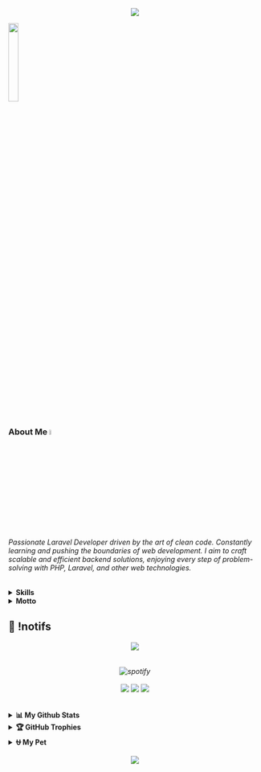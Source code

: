 <p align="center">
  <img src="https://capsule-render.vercel.app/api?type=waving&height=100&color=gradient&reversal=true"/> 
</p>  

<img src="https://github.com/tu_usuario/tu_usuario/blob/main/anime_laravel.png" height="20%" width="20%"/>

### About Me <img src="https://media.tenor.com/uUNcnHwYJQEAAAAj/running-pikachu-transparent-snivee.gif" height="5%" width="5%"/>

<h6> Passionate Laravel Developer driven by the art of clean code. Constantly learning and pushing the boundaries of web development. I aim to craft scalable and efficient backend solutions, enjoying every step of problem-solving with PHP, Laravel, and other web technologies. </h6>

<details>
<summary><b>Skills</b></summary>
<div>

[![My Skills](https://skillicons.dev/icons?i=html,css,js,php,laravel,mysql,git,docker,bootstrap)](https://skillicons.dev)

</div>
   
<summary><b>Learning</b></summary>
<div>
  
[![Learning](https://skillicons.dev/icons?i=nextjs,go,typescript,flutter)](https://skillicons.dev)
  
</div>
</details>

<details>
  <summary><b>Motto</b></summary>
<div>

- **"Code, Deploy, Improve — Never stop learning."**
  
</div>
</details>

## 🍿 !notifs 
<h6 align="center">
  <img src="https://moe-counter.glitch.me/get/@tu_usuario?theme=rule34"  />
</h6>

<h6 align="center">
  <img title="spotify-github-profile" alt="spotify" src="https://spotify-github-profile.kittinanx.com/api/view.svg?uid=313hfc2beewahvywizatlu63l4f4&cover_image=false&theme=default&show_offline=true&background_color=121212&interchange=true&bar_color_cover=false"/><br><br>
  
  <a href="https://github.com/tu_usuario">
  <img src="https://img.shields.io/badge/github-%2324292e.svg?&style=for-the-badge&logo=github&logoColor=white alt=github style="margin-bottom: 5px;" /></a> 
  <a href="https://instagram.com/tu_usuario">
  <img src="https://img.shields.io/badge/instagram-%23000000.svg?&style=for-the-badge&logo=instagram&logoColor=white alt=instagram style="margin-bottom: 5px;" /></a>
  <a href="https://www.youtube.com/@tu_usuario">
  <img src="https://img.shields.io/badge/youtube-%23EE4831.svg?&style=for-the-badge&logo=youtube&logoColor=white alt=youtube style="margin-bottom: 5px;" /></a> 
  
</h6>

##

<details>
  <summary><b>📊 My Github Stats</b></summary>
  ![GITHUB Stats](https://raw.githubusercontent.com/HannerB/github-stats/master/generated/overview.svg#gh-dark-mode-only) ![GITHUB Languages](https://raw.githubusercontent.com/HannerB/github-stats/master/generated/languages.svg#gh-dark-mode-only)
![GITHUB Stats](https://raw.githubusercontent.com/HannerB/github-stats/master/generated/overview.svg#gh-light-mode-only) ![GITHUB Languages](https://raw.githubusercontent.com/HannerB/github-stats/master/generated/languages.svg#gh-light-mode-only)

<h6 align="center">

  <img src="https://gh-readme-profile.vercel.app/api?username=tu_usuario&theme=neon-dark&border_width=0&border_radius=15.2&hide_border=true">

</h6>
</details>

<details>
  <summary><b>🏆 GitHub Trophies</b></summary>

<div align="center">
  
![](https://github-profile-trophy.vercel.app/?username=tu_usuario&theme=onedark&no-frame=true&no-bg=true&margin-w=4)

</div>
</details>

<details>
  <summary><b>⛎ My Pet</b></summary>

<div align="center">
<picture>
  <source media="(prefers-color-scheme: dark)" srcset="https://raw.githubusercontent.com/tu_usuario/tu_usuario/output/github-contribution-grid-snake-dark.svg">
  <source media="(prefers-color-scheme: light)" srcset="https://raw.githubusercontent.com/tu_usuario/tu_usuario/output/github-contribution-grid-snake.svg">
  <img alt="github contribution grid snake animation" src="https://raw.githubusercontent.com/tu_usuario/tu_usuario/output/github-contribution-grid-snake.svg">
</picture>
</div>
</details>

<p align="center"> 
<img src="https://capsule-render.vercel.app/api?type=waving&height=100&color=gradient&reversal=false&section=footer"/> 
</p>
